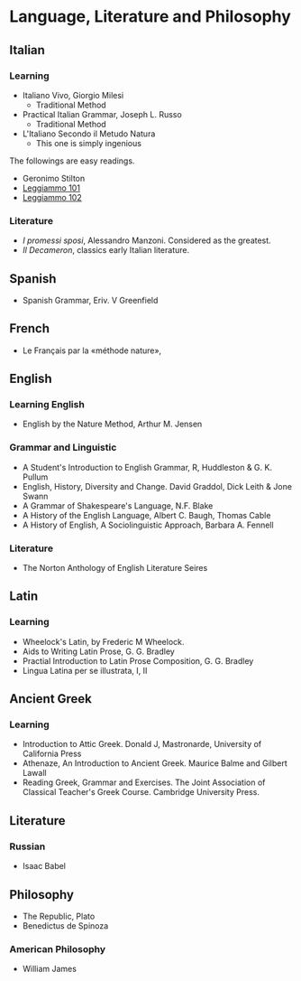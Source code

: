 # Language, Literature and Philosophy


## Italian 

### Learning

- Italiano Vivo, Giorgio Milesi  
    - Traditional Method
- Practical Italian Grammar, Joseph L. Russo
    - Traditional Method
- L'Italiano Secondo il Metudo Natura
    - This one is simply ingenious

The followings are easy readings.

- Geronimo Stilton
- [Leggiammo 101](http://leggiamoitaliano.weebly.com/italian-101.html)
- [Leggiammo 102](http://leggiamoitaliano.weebly.com/italian-102.html)

### Literature 

- *I promessi sposi*, Alessandro Manzoni. Considered as the greatest.
- *Il Decameron*, classics early Italian literature.

## Spanish 

- Spanish Grammar, Eriv. V Greenfield

## French 

- Le Français par la «méthode nature»,

## English 

### Learning English 

- English by the Nature Method, Arthur M. Jensen

### Grammar and Linguistic

- A Student's Introduction to English Grammar, R, Huddleston & G. K. Pullum 
- English, History, Diversity and Change. David Graddol, Dick Leith & Jone Swann
- A Grammar of Shakespeare's Language, N.F. Blake
- A History of the English Language, Albert C. Baugh, Thomas Cable
- A History of English, A Sociolinguistic Approach, Barbara A. Fennell

### Literature

- The Norton Anthology of English Literature Seires

## Latin

### Learning

- Wheelock's Latin, by Frederic M Wheelock.
- Aids to Writing Latin Prose, G. G. Bradley
- Practial Introduction to Latin Prose Composition, G. G. Bradley
- Lingua Latina per se illustrata, I, II

## Ancient Greek

### Learning

- Introduction to Attic Greek. Donald J, Mastronarde, University of California Press
- Athenaze, An Introduction to Ancient Greek. Maurice Balme and Gilbert Lawall
- Reading Greek, Grammar and Exercises. The Joint Association of Classical Teacher's Greek Course. Cambridge University Press.


## Literature 

### Russian 

- Isaac Babel
    
## Philosophy 

- The Republic, Plato
- Benedictus de Spinoza

### American Philosophy 

- William James
